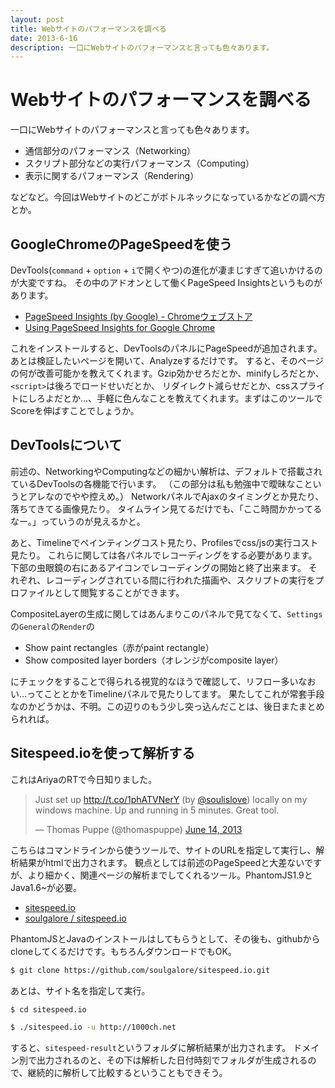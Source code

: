 ```yaml
---
layout: post
title: Webサイトのパフォーマンスを調べる
date: 2013-6-16
description: 一口にWebサイトのパフォーマンスと言っても色々あります。
---
```


# Webサイトのパフォーマンスを調べる

一口にWebサイトのパフォーマンスと言っても色々あります。

- 通信部分のパフォーマンス（Networking）
- スクリプト部分などの実行パフォーマンス（Computing）
- 表示に関するパフォーマンス（Rendering）

などなど。今回はWebサイトのどこがボトルネックになっているかなどの調べ方とか。

## GoogleChromeのPageSpeedを使う

DevTools(`command` + `option` + `i`で開くやつ)の進化が凄まじすぎて追いかけるのが大変ですね。
その中のアドオンとして働くPageSpeed Insightsというものがあります。

- [PageSpeed Insights (by Google) - Chromeウェブストア](https://chrome.google.com/webstore/detail/pagespeed-insights-by-goo/gplegfbjlmmehdoakndmohflojccocli)
- [Using PageSpeed Insights for Google Chrome](https://developers.google.com/speed/docs/insights/using_chrome)

これをインストールすると、DevToolsのパネルにPageSpeedが追加されます。あとは検証したいページを開いて、Analyzeするだけです。
すると、そのページの何が改善可能かを教えてくれます。Gzip効かせろだとか、minifyしろだとか、`<script>`は後ろでロードせいだとか、
リダイレクト減らせだとか、cssスプライトにしろよだとか…、手軽に色んなことを教えてくれます。まずはこのツールでScoreを伸ばすことでしょうか。

## DevToolsについて

前述の、NetworkingやComputingなどの細かい解析は、デフォルトで搭載されているDevToolsの各機能で行います。
（この部分は私も勉強中で曖昧なこというとアレなのでやや控えめ。）
NetworkパネルでAjaxのタイミングとか見たり、落ちてきてる画像見たり。
タイムライン見てるだけでも、「ここ時間かかってるなー。」っていうのが見えるかと。

あと、Timelineでペインティングコスト見たり、Profilesでcss/jsの実行コスト見たり。
これらに関しては各パネルでレコーディングをする必要があります。
下部の虫眼鏡の右にあるアイコンでレコーディングの開始と終了出来ます。
それぞれ、レコーディングされている間に行われた描画や、スクリプトの実行をプロファイルとして閲覧することができます。

CompositeLayerの生成に関してはあんまりこのパネルで見てなくて、`Settings`の`General`の`Render`の

- Show paint rectangles（赤がpaint rectangle）
- Show composited layer borders（オレンジがcomposite layer）

にチェックをすることで得られる視覚的なほうで確認して、リフロー多いなおい…ってこととかをTimelineパネルで見たりしてます。
果たしてこれが常套手段なのかどうかは、不明。この辺りのもう少し突っ込んだことは、後日またまとめられれば。

## Sitespeed.ioを使って解析する

これはAriyaのRTで今日知りました。

<blockquote class="twitter-tweet"><p>Just set up <a href="http://t.co/1phATVNerY">http://t.co/1phATVNerY</a> (by <a href="https://twitter.com/soulislove">@soulislove</a>) locally on my windows machine. Up and running in 5 minutes. Great tool.</p>&mdash; Thomas Puppe (@thomaspuppe) <a href="https://twitter.com/thomaspuppe/statuses/345596762804854785">June 14, 2013</a></blockquote>

こちらはコマンドラインから使うツールで、サイトのURLを指定して実行し、解析結果がhtmlで出力されます。
観点としては前述のPageSpeedと大差ないですが、より細かく、関連ページの解析までしてくれるツール。PhantomJS1.9とJava1.6~が必要。

- [sitespeed.io](http://sitespeed.io/)
- [soulgalore / sitespeed.io](https://github.com/soulgalore/sitespeed.io)

PhantomJSとJavaのインストールはしてもらうとして、その後も、githubからcloneしてくるだけです。もちろんダウンロードでもOK。

```bash
$ git clone https://github.com/soulgalore/sitespeed.io.git
```

あとは、サイト名を指定して実行。

```bash
$ cd sitespeed.io

$ ./sitespeed.io -u http://1000ch.net
```

すると、`sitespeed-result`というフォルダに解析結果が出力されます。
ドメイン別で出力されるのと、その下は解析した日付時刻でフォルダが生成されるので、継続的に解析して比較するということもできそう。